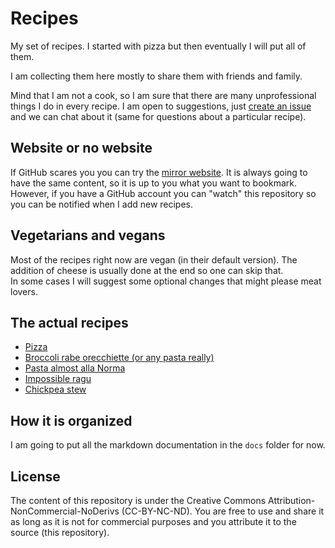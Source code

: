 # Recipes

My set of recipes. I started with pizza but then eventually I will put all of them.

I am collecting them here mostly to share them with friends and family.

Mind that I am not a cook, so I am sure that there are many unprofessional things I do in every recipe. I am open to suggestions, just [create an issue](https://github.com/micdonato/pizza/issues) and we can chat about it (same for questions about a particular recipe).

## Website or no website

If GitHub scares you you can try the [mirror website](https://micdonato.github.io/pizza/). It is always going to have the same content, so it is up to you what you want to bookmark.
However, if you have a GitHub account you can "watch" this repository so you can be notified when I add new recipes.

## Vegetarians and vegans

Most of the recipes right now are vegan (in their default version). The addition of cheese is usually done at the end so one can skip that.  
In some cases I will suggest some optional changes that might please meat lovers.

## The actual recipes

* [Pizza](docs/bestpizza.md)
* [Broccoli rabe orecchiette (or any pasta really)](docs/rabepasta.md) 
* [Pasta almost alla Norma](docs/pastanorma.md)
* [Impossible ragu](docs/impossibleragu.md)
* [Chickpea stew](docs/pastaececi.md)

## How it is organized

I am going to put all the markdown documentation in the `docs` folder for now.

## License

The content of this repository is under the Creative Commons Attribution-NonCommercial-NoDerivs (CC-BY-NC-ND). You are free to use and  share it as long as it is not for commercial purposes and you attribute it to the source (this repository).
